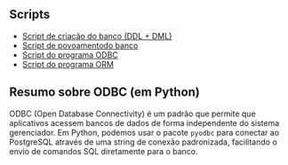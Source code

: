 ## Scripts

- [Script de criação do banco (DDL + DML)](../t01/tarefa01-create.sql)
- [Script de povoamentodo banco](../t01/tarefa01-inserts.sql)
- [Script do programa ODBC](./odbc_program.py)
- [Script do programa ORM](./orm_program.py)

## Resumo sobre ODBC (em Python)
ODBC (Open Database Connectivity) é um padrão que permite que aplicativos acessem bancos de dados de forma independente do sistema gerenciador. Em Python, podemos usar o pacote `pyodbc` para conectar ao PostgreSQL através de uma string de conexão padronizada, facilitando o envio de comandos SQL diretamente para o banco.

